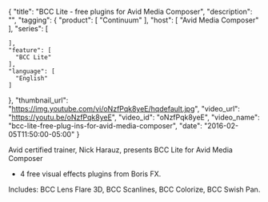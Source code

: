 {
  "title": "BCC Lite - free plugins for Avid Media Composer",
  "description": "",
  "tagging": {
    "product": [
      "Continuum"
    ],
    "host": [
      "Avid Media Composer"
    ],
    "series": [

    ],
    "feature": [
      "BCC Lite"
    ],
    "language": [
      "English"
    ]
  },
  "thumbnail_url": "https://img.youtube.com/vi/oNzfPqk8yeE/hqdefault.jpg",
  "video_url": "https://youtu.be/oNzfPqk8yeE",
  "video_id": "oNzfPqk8yeE",
  "video_name": "bcc-lite-free-plug-ins-for-avid-media-composer",
  "date": "2016-02-05T11:50:00-05:00"
}

Avid certified trainer, Nick Harauz, presents BCC Lite for Avid Media Composer
- 4 free visual effects plugins from Boris FX.

Includes: BCC Lens Flare 3D, BCC Scanlines, BCC Colorize, BCC Swish Pan.


